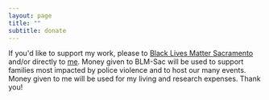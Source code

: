 ```yaml
---
layout: page
title: ""
subtitle: donate
---
```


If you'd like to support my work, please to [Black Lives Matter Sacramento](https://inciteinsight.nationbuilder.com/donate) and/or directly to [me](www.venmo.com/miakd).  Money given to BLM-Sac will be used to support families most impacted by police violence and to host our many events.  Money given to me will be used for my living and research expenses. Thank you!
